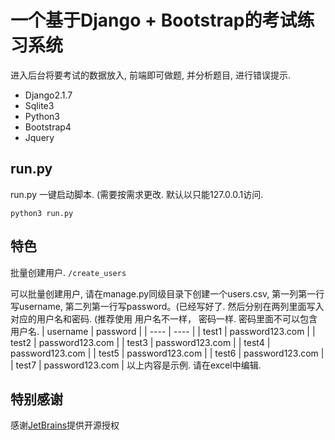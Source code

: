 # 一个基于Django + Bootstrap的考试练习系统
进入后台将要考试的数据放入, 前端即可做题, 并分析题目, 进行错误提示.
- Django2.1.7 
- Sqlite3 
- Python3
- Bootstrap4
- Jquery



## run.py
run.py  一键启动脚本. (需要按需求更改.  默认以只能127.0.0.1访问.
```
python3 run.py
```

## 特色
批量创建用户. `/create_users`

可以批量创建用户, 请在manage.py同级目录下创建一个users.csv, 第一列第一行写username, 第二列第一行写password。(已经写好了.
然后分别在两列里面写入对应的用户名和密码.  (推荐使用 用户名不一样， 密码一样.  密码里面不可以包含用户名.
|  username  | password  |
|  ----  | ----  |
| test1  | password123.com |
| test2  | password123.com |
| test3  | password123.com |
| test4  | password123.com |
| test5  | password123.com |
| test6  | password123.com |
| test7  | password123.com |
以上内容是示例.   请在excel中编辑.

## 特别感谢
感谢[JetBrains](https://JetBrains.com)提供开源授权

